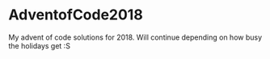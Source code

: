 # AdventofCode2018

My advent of code solutions for 2018. Will continue depending on how busy the holidays get :S
